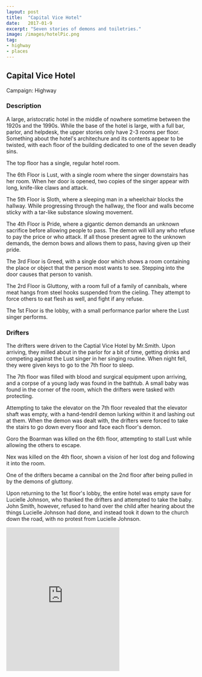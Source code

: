 ```yaml
---
layout: post
title:  "Capital Vice Hotel"
date:   2017-01-9
excerpt: "Seven stories of demons and toiletries."
image: /images/hotelPic.png
tag:
- highway
- places 
---
```


## Capital Vice Hotel
Campaign: Highway

### Description
A large, aristocratic hotel in the middle of nowhere sometime between the 1920s and the 1990s. While the base of the hotel is large, with a full bar, parlor, and helpdesk, the upper stories only have 2-3 rooms per floor. Something about the hotel's architechure and its contents appear to be twisted, with each floor of the building dedicated to one of the seven deadly sins.

The top floor has a single, regular hotel room.

The 6th Floor is Lust, with a single room where the singer downstairs has her room. When her door is opened, two copies of the singer appear with long, knife-like claws and attack.

The 5th Floor is Sloth, where a sleeping man in a wheelchair blocks the hallway. While progressing through the hallway, the floor and walls become sticky with a tar-like substance slowing movement.

The 4th Floor is Pride, where a gigantic demon demands an unknown sacrifice before allowing people to pass. The demon will kill any who refuse to pay the price or who attack. If all those present agree to the unknown demands, the demon bows and allows them to pass, having given up their pride.

The 3rd Floor is Greed, with a single door which shows a room containing the place or object that the person most wants to see. Stepping into the door causes that person to vanish.

The 2rd Floor is Gluttony, with a room full of a family of cannibals, where meat hangs from steel hooks suspended from the cieling. They attempt to force others to eat flesh as well, and fight if any refuse.

The 1st Floor is the lobby, with a small performance parlor where the Lust singer performs.

### Drifters 
The drifters were driven to the Captial Vice Hotel by Mr.Smith. Upon arriving, they milled about in the parlor for a bit of time, getting drinks and competing against the Lust singer in her singing routine. When night fell, they were given keys to go to the 7th floor to sleep.

The 7th floor was filled with blood and surgical equipment upon arriving, and a corpse of a young lady was found in the bathtub. A small baby was found in the corner of the room, which the drifters were tasked with protecting.

Attempting to take the elevator on the 7th floor revealed that the elevator shaft was empty, with a hand-tendril demon lurking within it and lashing out at them. When the demon was dealt with, the drifters were forced to take the stairs to go down every floor and face each floor's demon.

Goro the Boarman was killed on the 6th floor, attempting to stall Lust while allowing the others to escape. 

Nex was killed on the 4th floor, shown a vision of her lost dog and following it into the room.

One of the drifters became a cannibal on the 2nd floor after being pulled in by the demons of gluttony.

Upon returning to the 1st floor's lobby, the entire hotel was empty save for Lucielle Johnson, who thanked the drifters and attempted to take the baby. John Smith, however, refused to hand over the child after hearing about the things Lucielle Johnson had done, and instead took it down to the church down the road, with no protest from Lucielle Johnson.

<iframe src="https://open.spotify.com/embed/user/isittooshortornotavailable/playlist/4M6Za8hmAF7QTdJz1lTMrK" width="300" height="380" frameborder="0" allowtransparency="true" allow="encrypted-media"></iframe>
